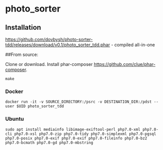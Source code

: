 # photo_sorter
## Installation
https://github.com/dovbysh/photo-sorter-tdd/releases/download/v0.1/photo_sorter_tdd.phar - compiled all-in-one

##From source:

Clone or download. Install phar-composer https://github.com/clue/phar-composer.
```
make
```

### Docker
```
docker run -it -v SOURCE_DIRECTORY:/psrc -v DESTINATION_DIR:/pdst --user $UID photo_sorter_tdd
```

### Ubuntu
```
sudo apt install mediainfo libimage-exiftool-perl php7.0-xml php7.0-cli php7.0-xsl php7.0-zip php7.0-tidy php7.0-simplexml php7.0-pgsql php7.0-posix php7.0-exif php7.0-exif php7.0-fileinfo php7.0-bz2 php7.0-bcmath php7.0-gd php7.0-mbstring
```
